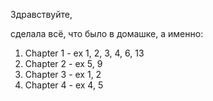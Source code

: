 Здравствуйте,

сделала всё, что было в домашке, а именно:

1. Chapter 1 - ex 1, 2, 3, 4, 6, 13
2. Chapter 2 - ex 5, 9
3. Chapter 3 - ex 1, 2 
4. Chapter 4 - ex 4, 5
